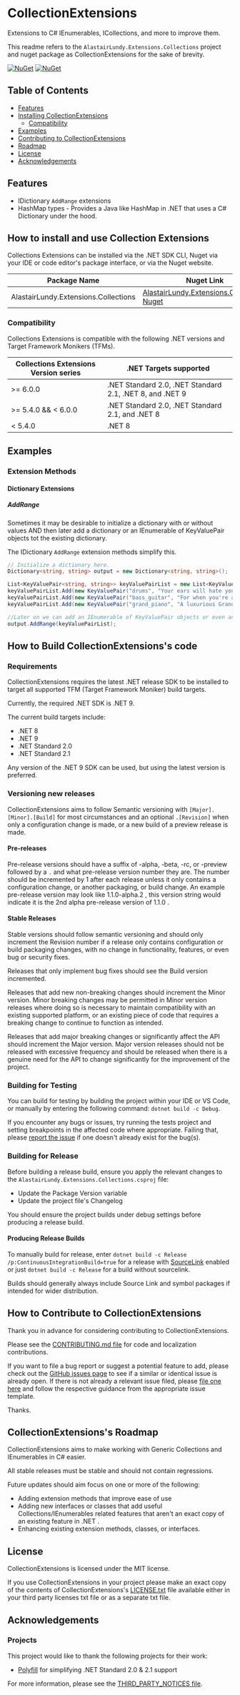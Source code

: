 # CollectionExtensions
Extensions to C# IEnumerables, ICollections, and more to improve them.

This readme refers to the ``AlastairLundy.Extensions.Collections`` project and nuget package as CollectionExtensions for the sake of brevity.

[![NuGet](https://img.shields.io/nuget/v/AlastairLundy.Extensions.Collections.svg)](https://www.nuget.org/packages/AlastairLundy.Extensions.Collections/) 
[![NuGet](https://img.shields.io/nuget/dt/AlastairLundy.Extensions.Collections.svg)](https://www.nuget.org/packages/AlastairLundy.Extensions.Collections/)

## Table of Contents
* [Features](#features)
* [Installing CollectionExtensions](#how-to-install-and-use-collection-extensions)
    * [Compatibility](#compatibility)
* [Examples](#examples)
* [Contributing to CollectionExtensions](#how-to-contribute-to-CollectionExtensions)
* [Roadmap](#collectionextensionss-roadmap)
* [License](#license)
* [Acknowledgements](#acknowledgements)

## Features
* IDictionary ``AddRange`` extensions
* HashMap types - Provides a Java like HashMap in .NET that uses a C# Dictionary under the hood.

## How to install and use Collection Extensions
Collections Extensions can be installed via the .NET SDK CLI, Nuget via your IDE or code editor's package interface, or via the Nuget website.

| Package Name                         | Nuget Link                                                                                                    | .NET SDK CLI command                                        |
|--------------------------------------|---------------------------------------------------------------------------------------------------------------|-------------------------------------------------------------|
| AlastairLundy.Extensions.Collections | [AlastairLundy.Extensions.Collections Nuget](https://nuget.org/packages/AlastairLundy.Extensions.Collections) | ``dotnet add package AlastairLundy.Extensions.Collections`` |

### Compatibility 
Collections Extensions is compatible with the following .NET versions and Target Framework Monikers (TFMs).

| Collections Extensions Version series | .NET Targets supported                                   | 
|---------------------------------------|----------------------------------------------------------|
| >= 6.0.0                              | .NET Standard 2.0, .NET Standard 2.1, .NET 8, and .NET 9 |
| >= 5.4.0 && < 6.0.0                   | .NET Standard 2.0, .NET Standard 2.1, and .NET 8         |
| < 5.4.0                               | .NET 8                                                   |

## Examples

### Extension Methods

#### Dictionary Extensions

##### AddRange
Sometimes it may be desirable to initialize a dictionary with or without values AND then later add a dictionary or an IEnumerable of KeyValuePair objects tot the existing dictionary.

The IDictionary ``AddRange`` extension methods simplify this.
```csharp
// Initialize a dictionary here.
Dictionary<string, string> output = new Dictionary<string, string>();

List<KeyValuePair<string, string>> keyValuePairList = new List<KeyValuePair<string, string>>();
keyValuePairList.Add(new KeyValuePair("drums", "Your ears will hate you later."));
keyValuePairList.Add(new KeyValuePair("bass_guitar", "For when you're all about that bass."));
keyValuePairList.Add(new KeyValuePair("grand_piano", "A luxurious Grand Piano that probably costs a fortune"));

//Later on we can add an IEnumerable of KeyValuePair objects or even another dictionary.
output.AddRange(keyValuePairList);
```

## How to Build CollectionExtensions's code

### Requirements
CollectionExtensions requires the latest .NET release SDK to be installed to target all supported TFM (Target Framework Moniker) build targets.

Currently, the required .NET SDK is .NET 9. 

The current build targets include: 
* .NET 8
* .NET 9
* .NET Standard 2.0
* .NET Standard 2.1

Any version of the .NET 9 SDK can be used, but using the latest version is preferred.

### Versioning new releases
CollectionExtensions aims to follow Semantic versioning with ```[Major].[Minor].[Build]``` for most circumstances and an optional ``.[Revision]`` when only a configuration change is made, or a new build of a preview release is made.

#### Pre-releases
Pre-release versions should have a suffix of -alpha, -beta, -rc, or -preview followed by a ``.`` and what pre-release version number they are. The number should be incremented by 1 after each release unless it only contains a configuration change, or another packaging, or build change. An example pre-release version may look like 1.1.0-alpha.2 , this version string would indicate it is the 2nd alpha pre-release version of 1.1.0 .

#### Stable Releases
Stable versions should follow semantic versioning and should only increment the Revision number if a release only contains configuration or build packaging changes, with no change in functionality, features, or even bug or security fixes.

Releases that only implement bug fixes should see the Build version incremented.

Releases that add new non-breaking changes should increment the Minor version. Minor breaking changes may be permitted in Minor version releases where doing so is necessary to maintain compatibility with an existing supported platform, or an existing piece of code that requires a breaking change to continue to function as intended.

Releases that add major breaking changes or significantly affect the API should increment the Major version. Major version releases should not be released with excessive frequency and should be released when there is a genuine need for the API to change significantly for the improvement of the project.

### Building for Testing
You can build for testing by building the project within your IDE or VS Code, or manually by entering the following command: ``dotnet build -c Debug``.

If you encounter any bugs or issues, try running the tests project and setting breakpoints in the affected code where appropriate. Failing that, please [report the issue](https://github.com/alastairlundy/CollectionExtensions/issues/new/) if one doesn't already exist for the bug(s).

### Building for Release
Before building a release build, ensure you apply the relevant changes to the ``AlastairLundy.Extensions.Collections.csproj`` file:
* Update the Package Version variable 
* Update the project file's Changelog

You should ensure the project builds under debug settings before producing a release build.

#### Producing Release Builds
To manually build for release, enter ``dotnet build -c Release /p:ContinuousIntegrationBuild=true`` for a release with [SourceLink](https://github.com/dotnet/sourcelink) enabled or just ``dotnet build -c Release`` for a build without sourcelink.

Builds should generally always include Source Link and symbol packages if intended for wider distribution.

## How to Contribute to CollectionExtensions
Thank you in advance for considering contributing to CollectionExtensions.

Please see the [CONTRIBUTING.md file](CONTRIBUTING.md) for code and localization contributions.

If you want to file a bug report or suggest a potential feature to add, please check out the [GitHub issues page](https://github.com/alastairlundy/CollectionExtensions/issues/) to see if a similar or identical issue is already open.
If there is not already a relevant issue filed, please [file one here](https://github.com/alastairlundy/CollectionExtensions/issues/new) and follow the respective guidance from the appropriate issue template.

Thanks.

## CollectionExtensions's Roadmap
CollectionExtensions aims to make working with Generic Collections and IEnumerables in C# easier.

All stable releases must be stable and should not contain regressions.

Future updates should aim focus on one or more of the following:
* Adding extension methods that improve ease of use
* Adding new interfaces or classes that add useful Collections/IEnumerables related features that aren't an exact copy of an existing feature in .NET .
* Enhancing existing extension methods, classes, or interfaces.

## License
CollectionExtensions is licensed under the MIT license.

If you use CollectionExtensions in your project please make an exact copy of the contents of CollectionExtensions's [LICENSE.txt](https://github.com/alastairlundy/CollectionExtensions/blob/main/LICENSE.txt) file available either in your third party licenses txt file or as a separate txt file.

## Acknowledgements

### Projects
This project would like to thank the following projects for their work:
* [Polyfill](https://github.com/SimonCropp/Polyfill) for simplifying .NET Standard 2.0 & 2.1 support

For more information, please see the [THIRD_PARTY_NOTICES file](https://github.com/alastairlundy/CollectionExtensions/blob/main/THIRD_PARTY_NOTICES.txt).
